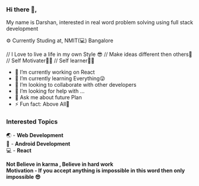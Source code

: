 ### Hi there 👋,

My name is Darshan, interested in real word problem solving using full stack development

⚙️ Currently Studing at, NMIT(💻) Bangalore

// I Love to live a life in my own Style 😎 // Make ideas different then others🤳 // Self Motivater💪🏻 // Self learner🤘🏻 

- 🔭 I’m currently working on React
- 🌱 I’m currently learning Everything😜
- 👯 I’m looking to collaborate with other developers
- 🤔 I’m looking for help with ...
- 💬 Ask me about future Plan
- ⚡ Fun fact: Above All🤣

### Interested Topics
🌏 - <b>Web Development</b> <br>
📱 - <b> Android Development </b> <br>
💻 - <b> React  <b> <br>

Not Believe in <b> karma </b>, Believe in <b> hard work </b> <br>
<b> Motivation - If you accept anything is impossible in this word then only impossible </b>😎 

